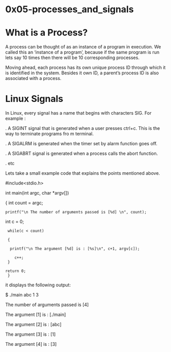 # 0x05-processes_and_signals

# What is a Process?

A process can be thought of as an instance of a program in execution. We called this an ‘instance of a program’, because if the same program is run lets say 10 times then there will be 10 corresponding processes.

Moving ahead, each process has its own unique process ID through which it is identified in the system. Besides it own ID, a parent’s process ID is also associated with a process.

# Linux Signals

In Linux, every signal has a name that begins with characters SIG. For example :

. A SIGINT signal that is generated when a user presses ctrl+c. This is the way to terminate programs fro    m terminal.

. A SIGALRM  is generated when the timer set by alarm function goes off.

. A SIGABRT signal is generated when a process calls the abort function.

. etc

Lets take a small example code that explains the points mentioned above.

#include<stdio.h>

int main(int argc, char *argv[])

{
  int count = argc;
  
    printf("\n The number of arguments passed is [%d] \n", count);

  int c = 0;
  
     while(c < count)
     
     {
     
      printf("\n The argument [%d] is : [%s]\n", c+1, argv[c]);

        c++;
     }
  
    return 0;
     }

it displays the following output:

$ ./main abc 1 3

The number of arguments passed is [4]

The argument [1] is : [./main]

The argument [2] is : [abc]

The argument [3] is : [1]

The argument [4] is : [3]